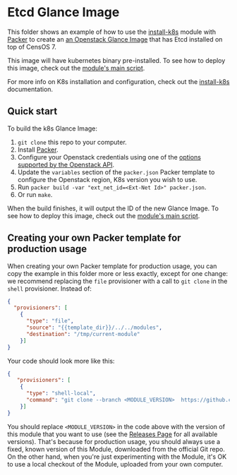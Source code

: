 # Etcd Glance Image

This folder shows an example of how to use the [install-k8s](../../modules/install-k8s) module with [Packer](https://www.packer.io/) to create an [an Openstack Glance Image](https://docs.openstack.org/glance/latest/) that has Etcd installed on top of CensOS 7.

This image will have kubernetes binary pre-installed. To see how to deploy this image, check out the [module's main script](../../README.md). 

For more info on K8s installation and configuration, check out the [install-k8s](../../modules/install-k8s) documentation.

## Quick start

To build the k8s Glance Image:

1. `git clone` this repo to your computer.
1. Install [Packer](https://www.packer.io/).
1. Configure your Openstack credentials using one of the [options supported by the Openstack API](https://developer.openstack.org/api-guide/quick-start/api-quick-start.html). 
1. Update the `variables` section of the `packer.json` Packer template to configure the Openstack region, K8s version you wish to use.
1. Run `packer build -var "ext_net_id=<Ext-Net Id>" packer.json`.
1. Or run `make`.

When the build finishes, it will output the ID of the new Glance Image. To see how to deploy this image, check out the [module's main script](../../README.md).


## Creating your own Packer template for production usage

When creating your own Packer template for production usage, you can copy the example in this folder more or less exactly, except for one change: we recommend replacing the `file` provisioner with a call to `git clone` in the `shell` provisioner. Instead of:

```json
{
  "provisioners": [  
    {
      "type": "file",
      "source": "{{template_dir}}/../../modules",
      "destination": "/tmp/current-module"
    }]
}
```

Your code should look more like this:

```json
{
   "provisioners": [  
    {
      "type": "shell-local",
      "command": "git clone --branch <MODULE_VERSION>  https://github.com/ovh/terraform-ovh-publiccloud-k8s.git {{template_dir}}/tmp-module/terraform-ovh-k8s"
    }]
}
```

You should replace `<MODULE_VERSION>` in the code above with the version of this module that you want to use (see the [Releases Page](../../releases) for all available versions). That's because for production usage, you should always use a fixed, known version of this Module, downloaded from the official Git repo. On the other hand, when you're just experimenting with the Module, it's OK to use a local checkout of the Module, uploaded from your own computer.

